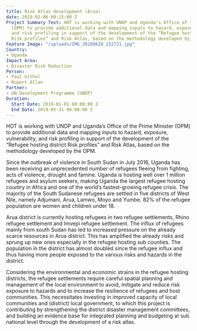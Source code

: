 ```yaml
---
title: Risk Atlas development (Arua)
date: 2019-02-06 09:15:00 Z
Project Summary Text: HOT is working with UNDP and Uganda’s Office of the Prime Minister
  (OPM) to provide additional data and mapping inputs to hazard, exposure, vulnerability,
  and risk profiling in support of the development of the “Refugee hosting district
  Risk profiles” and Risk Atlas, based on the methodology developed by the OPM.
Feature Image: "/uploads/IMG_20180628_152721.jpg"
Country:
- Uganda
Impact Area:
- Disaster Risk Reduction
Person:
- Paul Uithol
- Rupert Allan
Partner:
- UN Development Programme (UNDP)
Duration:
  Start Date: 2019-01-01 00:00:00 Z
  End Date: 2019-05-31 00:00:00 Z
---
```


HOT is working with UNDP and Uganda’s Office of the Prime Minister (OPM) to provide additional data and mapping inputs to hazard, exposure, vulnerability, and risk profiling in support of the development of the “Refugee hosting district Risk profiles” and Risk Atlas, based on the methodology developed by the OPM.

Since the outbreak of violence in South Sudan in July 2016, Uganda has been receiving an unprecedented number of refugees fleeing from fighting, acts of violence, drought and famine. Uganda is hosting well over 1 million refugees and asylum seekers, making Uganda the largest refugee hosting country in Africa and one of the world’s fastest-growing refugee crisis. The majority of the South Sudanese refugees are settled in five districts of West Nile, namely Adjumani, Arua, Lamwo, Moyo and Yumbe. 82% of the refugee population are women and children under 18.

Arua district is currently hosting refugees in two refugee settlements, Rhino refugee settlement and Imvepi refugee settlement. The influx of refugees mainly from south Sudan
has led to increased pressure on the already scarce resources in Arua district. This has amplified the already risks and sprung up new ones especially in the refugee hosting sub
counties. The population in the district has almost doubled since the refugee influx and thus having more people exposed to the various risks and hazards in the district.

Considering the environmental and economic strains in the refugee hosting districts, the refugee settlements require careful spatial planning and management of the local environment to avoid, mitigate and reduce risk exposure to hazards and to increase the resilience of refugees and host communities. This necessitates investing in improved capacity of local communities and (district) local government, to which this project is contributing by strengthening the district disaster management committees, and building an evidence base for integrated planning and budgeting at sub national level through the development of a risk atlas.
